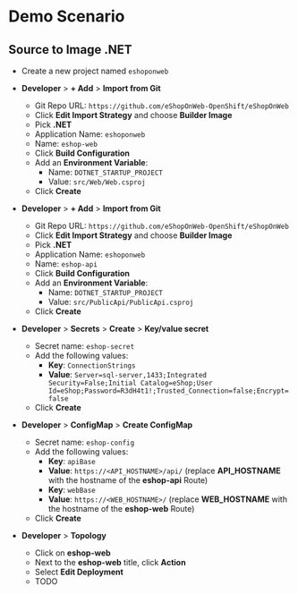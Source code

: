 # Demo Scenario

## Source to Image .NET

- Create a new project named `eshoponweb`
- **Developer** > **+ Add** >  **Import from Git**

  - Git Repo URL: `https://github.com/eShopOnWeb-OpenShift/eShopOnWeb`
  - Click **Edit Import Strategy** and choose **Builder Image**
  - Pick **.NET**
  - Application Name: `eshoponweb`
  - Name: `eshop-web`
  - Click **Build Configuration**
  - Add an **Environment Variable**:
    - Name: `DOTNET_STARTUP_PROJECT`
    - Value: `src/Web/Web.csproj`
  - Click **Create**

- **Developer** > **+ Add** >  **Import from Git**

  - Git Repo URL: `https://github.com/eShopOnWeb-OpenShift/eShopOnWeb`
  - Click **Edit Import Strategy** and choose **Builder Image**
  - Pick **.NET**
  - Application Name: `eshoponweb`
  - Name: `eshop-api`
  - Click **Build Configuration**
  - Add an **Environment Variable**:
    - Name: `DOTNET_STARTUP_PROJECT`
    - Value: `src/PublicApi/PublicApi.csproj`
  - Click **Create**

- **Developer** > **Secrets** > **Create** > **Key/value secret**
  - Secret name: `eshop-secret`
  - Add the following values:
    - **Key**: `ConnectionStrings`
    - **Value**: `Server=sql-server,1433;Integrated Security=False;Initial Catalog=eShop;User Id=eShop;Password=R3dH4t1!;Trusted_Connection=false;Encrypt=false`
  - Click **Create**

- **Developer** > **ConfigMap** > **Create ConfigMap**
  - Secret name: `eshop-config`
  - Add the following values:
    - **Key**: `apiBase`
    - **Value**: `https://<API_HOSTNAME>/api/` (replace **API_HOSTNAME** with the hostname of the **eshop-api** Route)
    - **Key**: `webBase`
    - **Value**: `https://<WEB_HOSTNAME>/` (replace **WEB_HOSTNAME** with the hostname of the **eshop-web** Route)
  - Click **Create**

- **Developer** > **Topology**
  - Click on **eshop-web**
  - Next to the **eshop-web** title, click **Action**
  - Select **Edit Deployment**
  - TODO
